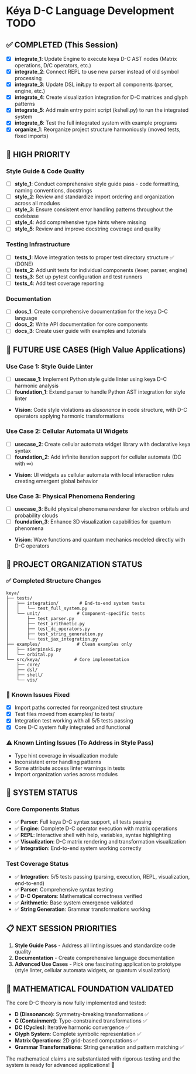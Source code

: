 # Kéya D-C Language Development TODO

## ✅ COMPLETED (This Session)
- [x] **integrate_1**: Update Engine to execute keya D-C AST nodes (Matrix operations, D/C operators, etc.)
- [x] **integrate_2**: Connect REPL to use new parser instead of old symbol processing  
- [x] **integrate_3**: Update DSL __init__.py to export all components (parser, engine, etc.)
- [x] **integrate_4**: Create visualization integration for D-C matrices and glyph patterns
- [x] **integrate_5**: Add main entry point script (kshell.py) to run the integrated system
- [x] **integrate_6**: Test the full integrated system with example programs
- [x] **organize_1**: Reorganize project structure harmoniously (moved tests, fixed imports)

## 🎯 HIGH PRIORITY

### Style Guide & Code Quality
- [ ] **style_1**: Conduct comprehensive style guide pass - code formatting, naming conventions, docstrings
- [ ] **style_2**: Review and standardize import ordering and organization across all modules  
- [ ] **style_3**: Ensure consistent error handling patterns throughout the codebase
- [ ] **style_4**: Add comprehensive type hints where missing
- [ ] **style_5**: Review and improve docstring coverage and quality

### Testing Infrastructure  
- [ ] **tests_1**: Move integration tests to proper test directory structure ✅ (DONE)
- [ ] **tests_2**: Add unit tests for individual components (lexer, parser, engine)
- [ ] **tests_3**: Set up pytest configuration and test runners
- [ ] **tests_4**: Add test coverage reporting

### Documentation
- [ ] **docs_1**: Create comprehensive documentation for the keya D-C language
- [ ] **docs_2**: Write API documentation for core components
- [ ] **docs_3**: Create user guide with examples and tutorials

## 🚀 FUTURE USE CASES (High Value Applications)

### Use Case 1: Style Guide Linter 
- [ ] **usecase_1**: Implement Python style guide linter using keya D-C harmonic analysis
- [ ] **foundation_1**: Extend parser to handle Python AST integration for style linter
- **Vision**: Code style violations as *dissonance* in code structure, with D-C operators applying harmonic transformations

### Use Case 2: Cellular Automata UI Widgets
- [ ] **usecase_2**: Create cellular automata widget library with declarative keya syntax  
- [ ] **foundation_2**: Add infinite iteration support for cellular automata (DC with ∞)
- **Vision**: UI widgets as cellular automata with local interaction rules creating emergent global behavior

### Use Case 3: Physical Phenomena Rendering
- [ ] **usecase_3**: Build physical phenomena renderer for electron orbitals and probability clouds
- [ ] **foundation_3**: Enhance 3D visualization capabilities for quantum phenomena  
- **Vision**: Wave functions and quantum mechanics modeled directly with D-C operators

## 📁 PROJECT ORGANIZATION STATUS

### ✅ Completed Structure Changes
```
keya/
├── tests/
│   ├── integration/        # End-to-end system tests
│   │   └── test_full_system.py
│   └── unit/              # Component-specific tests
│       ├── test_parser.py
│       ├── test_arithmetic.py
│       ├── test_dc_operators.py
│       ├── test_string_generation.py
│       └── test_jax_integration.py
├── examples/              # Clean examples only
│   ├── sierpinski.py
│   └── orbital.py
└── src/keya/             # Core implementation
    ├── core/
    ├── dsl/
    ├── shell/
    └── vis/
```

### 🔧 Known Issues Fixed
- [x] Import paths corrected for reorganized test structure
- [x] Test files moved from examples/ to tests/  
- [x] Integration test working with all 5/5 tests passing
- [x] Core D-C system fully integrated and functional

### ⚠️ Known Linting Issues (To Address in Style Pass)
- Type hint coverage in visualization module
- Inconsistent error handling patterns
- Some attribute access linter warnings in tests
- Import organization varies across modules

## 🧠 SYSTEM STATUS

### Core Components Status
- ✅ **Parser**: Full keya D-C syntax support, all tests passing
- ✅ **Engine**: Complete D-C operator execution with matrix operations  
- ✅ **REPL**: Interactive shell with help, variables, syntax highlighting
- ✅ **Visualization**: D-C matrix rendering and transformation visualization
- ✅ **Integration**: End-to-end system working correctly

### Test Coverage Status  
- ✅ **Integration**: 5/5 tests passing (parsing, execution, REPL, visualization, end-to-end)
- ✅ **Parser**: Comprehensive syntax testing
- ✅ **D-C Operators**: Mathematical correctness verified
- ✅ **Arithmetic**: Base system emergence validated
- ✅ **String Generation**: Grammar transformations working

## 📋 NEXT SESSION PRIORITIES

1. **Style Guide Pass** - Address all linting issues and standardize code quality
2. **Documentation** - Create comprehensive language documentation  
3. **Advanced Use Cases** - Pick one fascinating application to prototype (style linter, cellular automata widgets, or quantum visualization)

## 🎯 MATHEMATICAL FOUNDATION VALIDATED

The core D-C theory is now fully implemented and tested:
- **D (Dissonance)**: Symmetry-breaking transformations ✅
- **C (Containment)**: Type-constrained transformations ✅  
- **DC (Cycles)**: Iterative harmonic convergence ✅
- **Glyph System**: Complete symbolic representation ✅
- **Matrix Operations**: 2D grid-based computations ✅
- **Grammar Transformations**: String generation and pattern matching ✅

The mathematical claims are substantiated with rigorous testing and the system is ready for advanced applications! 🚀 